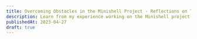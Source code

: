```yaml
---
title: Overcoming Obstacles in the Minishell Project - Reflections on Teamwork and C Language Weaknesses
description: Learn from my experience working on the Minishell project at 42 and how we overcame challenges in team collaboration and utilizing the C language's strengths and weaknesses. From managing code complexity to debugging and testing, this post will provide valuable insights into the process of building a Unix shell from scratch with a team. Discover the tips and tricks we used to overcome obstacles, and learn how you can apply them to your own coding projects. Start reading now and take your coding skills to the next level.
publishedAt: 2023-04-27
draft: true
---
```

